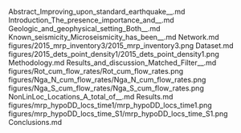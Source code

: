 Abstract_Improving_upon_standard_earthquake__.md
Introduction_The_presence_importance_and__.md
Geologic_and_geophysical_setting_Both__.md
Known_seismicity_Microseismicity_has_been__.md
Network.md
figures/2015_mrp_inventory3/2015_mrp_inventory3.png
Dataset.md
figures/2015_dets_point_density1/2015_dets_point_density1.png
Methodology.md
Results_and_discussion_Matched_Filter__.md
figures/Rot_cum_flow_rates/Rot_cum_flow_rates.png
figures/Nga_N_cum_flow_rates/Nga_N_cum_flow_rates.png
figures/Nga_S_cum_flow_rates/Nga_S_cum_flow_rates.png
NonLinLoc_Locations_A_total_of__.md
Results.md
figures/mrp_hypoDD_locs_time1/mrp_hypoDD_locs_time1.png
figures/mrp_hypoDD_locs_time_S1/mrp_hypoDD_locs_time_S1.png
Conclusions.md